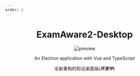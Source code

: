 ```yaml
---
order: 2
---
```


<div align="center">

# ExamAware2-Desktop

<ArticleMetadata />

![preview](/images/ExamAware2-Desktop/preview.png)

An Electron application with Vue and TypeScript

全新重构的知试桌面端(***开发中***)

</div>

<GitHubCard owner="ExamAware" repo="ExamAware2-Desktop" />
